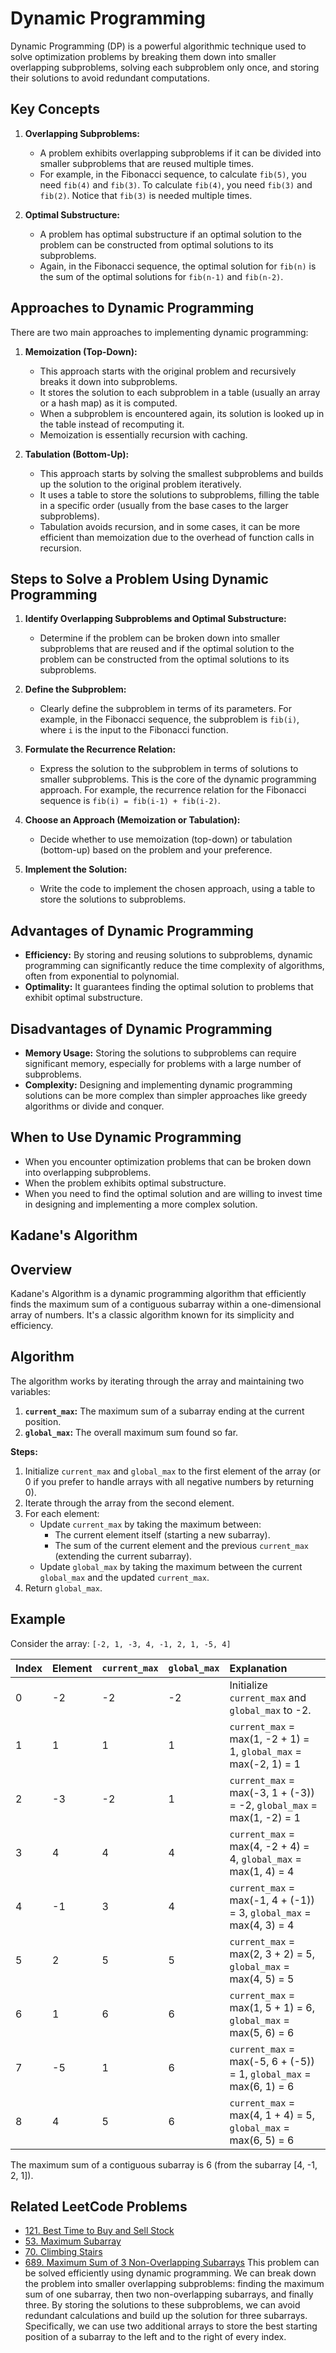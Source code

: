 # Dynamic Programming

Dynamic Programming (DP) is a powerful algorithmic technique used to solve optimization problems by breaking them down into smaller overlapping subproblems, solving each subproblem only once, and storing their solutions to avoid redundant computations.

## Key Concepts

1. **Overlapping Subproblems:**
    * A problem exhibits overlapping subproblems if it can be divided into smaller subproblems that are reused multiple times.
    * For example, in the Fibonacci sequence, to calculate `fib(5)`, you need `fib(4)` and `fib(3)`. To calculate `fib(4)`, you need `fib(3)` and `fib(2)`. Notice that `fib(3)` is needed multiple times.

2. **Optimal Substructure:**
    * A problem has optimal substructure if an optimal solution to the problem can be constructed from optimal solutions to its subproblems.
    * Again, in the Fibonacci sequence, the optimal solution for `fib(n)` is the sum of the optimal solutions for `fib(n-1)` and `fib(n-2)`.

## Approaches to Dynamic Programming

There are two main approaches to implementing dynamic programming:

1. **Memoization (Top-Down):**
    * This approach starts with the original problem and recursively breaks it down into subproblems.
    * It stores the solution to each subproblem in a table (usually an array or a hash map) as it is computed.
    * When a subproblem is encountered again, its solution is looked up in the table instead of recomputing it.
    * Memoization is essentially recursion with caching.

2. **Tabulation (Bottom-Up):**
    * This approach starts by solving the smallest subproblems and builds up the solution to the original problem iteratively.
    * It uses a table to store the solutions to subproblems, filling the table in a specific order (usually from the base cases to the larger subproblems).
    * Tabulation avoids recursion, and in some cases, it can be more efficient than memoization due to the overhead of function calls in recursion.

## Steps to Solve a Problem Using Dynamic Programming

1. **Identify Overlapping Subproblems and Optimal Substructure:**
    * Determine if the problem can be broken down into smaller subproblems that are reused and if the optimal solution to the problem can be constructed from the optimal solutions to its subproblems.

2. **Define the Subproblem:**
    * Clearly define the subproblem in terms of its parameters. For example, in the Fibonacci sequence, the subproblem is `fib(i)`, where `i` is the input to the Fibonacci function.

3. **Formulate the Recurrence Relation:**
    * Express the solution to the subproblem in terms of solutions to smaller subproblems. This is the core of the dynamic programming approach. For example, the recurrence relation for the Fibonacci sequence is `fib(i) = fib(i-1) + fib(i-2)`.

4. **Choose an Approach (Memoization or Tabulation):**
    * Decide whether to use memoization (top-down) or tabulation (bottom-up) based on the problem and your preference.

5. **Implement the Solution:**
    * Write the code to implement the chosen approach, using a table to store the solutions to subproblems.

## Advantages of Dynamic Programming

* **Efficiency:** By storing and reusing solutions to subproblems, dynamic programming can significantly reduce the time complexity of algorithms, often from exponential to polynomial.
* **Optimality:** It guarantees finding the optimal solution to problems that exhibit optimal substructure.

## Disadvantages of Dynamic Programming

* **Memory Usage:** Storing the solutions to subproblems can require significant memory, especially for problems with a large number of subproblems.
* **Complexity:** Designing and implementing dynamic programming solutions can be more complex than simpler approaches like greedy algorithms or divide and conquer.

## When to Use Dynamic Programming

* When you encounter optimization problems that can be broken down into overlapping subproblems.
* When the problem exhibits optimal substructure.
* When you need to find the optimal solution and are willing to invest time in designing and implementing a more complex solution.

## Kadane's Algorithm

## Overview

Kadane's Algorithm is a dynamic programming algorithm that efficiently finds the maximum sum of a contiguous subarray within a one-dimensional array of numbers. It's a classic algorithm known for its simplicity and efficiency.

## Algorithm

The algorithm works by iterating through the array and maintaining two variables:

1. **`current_max`:** The maximum sum of a subarray ending at the current position.
2. **`global_max`:** The overall maximum sum found so far.

**Steps:**

1. Initialize `current_max` and `global_max` to the first element of the array (or 0 if you prefer to handle arrays with all negative numbers by returning 0).
2. Iterate through the array from the second element.
3. For each element:
    * Update `current_max` by taking the maximum between:
        * The current element itself (starting a new subarray).
        * The sum of the current element and the previous `current_max` (extending the current subarray).
    * Update `global_max` by taking the maximum between the current `global_max` and the updated `current_max`.
4. Return `global_max`.

## Example

Consider the array: `[-2, 1, -3, 4, -1, 2, 1, -5, 4]`

| Index | Element | `current_max` | `global_max` | Explanation                                                     |
| :---- | :------ | :------------ | :----------- | :-------------------------------------------------------------- |
| 0     | -2      | -2            | -2           | Initialize `current_max` and `global_max` to -2.               |
| 1     | 1       | 1             | 1            | `current_max` = max(1, -2 + 1) = 1, `global_max` = max(-2, 1) = 1 |
| 2     | -3      | -2            | 1            | `current_max` = max(-3, 1 + (-3)) = -2, `global_max` = max(1, -2) = 1 |
| 3     | 4       | 4             | 4            | `current_max` = max(4, -2 + 4) = 4, `global_max` = max(1, 4) = 4 |
| 4     | -1      | 3             | 4            | `current_max` = max(-1, 4 + (-1)) = 3, `global_max` = max(4, 3) = 4 |
| 5     | 2       | 5             | 5            | `current_max` = max(2, 3 + 2) = 5, `global_max` = max(4, 5) = 5 |
| 6     | 1       | 6             | 6            | `current_max` = max(1, 5 + 1) = 6, `global_max` = max(5, 6) = 6 |
| 7     | -5      | 1             | 6            | `current_max` = max(-5, 6 + (-5)) = 1, `global_max` = max(6, 1) = 6 |
| 8     | 4       | 5             | 6            | `current_max` = max(4, 1 + 4) = 5, `global_max` = max(6, 5) = 6 |

The maximum sum of a contiguous subarray is 6 (from the subarray \[4, -1, 2, 1]).


## Related LeetCode Problems

* [121. Best Time to Buy and Sell Stock](https://leetcode.com/problems/best-time-to-buy-and-sell-stock/)
* [53. Maximum Subarray](https://leetcode.com/problems/maximum-subarray/)
* [70. Climbing Stairs](https://leetcode.com/problems/climbing-stairs/)
* [689. Maximum Sum of 3 Non-Overlapping Subarrays](./../problems/0689-maximum-sum-of-3-non-overlapping-subarrays/README.md) This problem can be solved efficiently using dynamic programming. We can break down the problem into smaller overlapping subproblems: finding the maximum sum of one subarray, then two non-overlapping subarrays, and finally three. By storing the solutions to these subproblems, we can avoid redundant calculations and build up the solution for three subarrays. Specifically, we can use two additional arrays to store the best starting position of a subarray to the left and to the right of every index.
